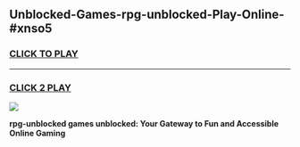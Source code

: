
## Unblocked-Games-rpg-unblocked-Play-Online-#xnso5
<h3>
<a href="https://premium.freeplayer.one?title=rpg-unblocked&ref=27F">CLICK TO PLAY</a></h3>
<hr>

<h3>
<a href="https://premium.freeplayer.one?title=rpg-unblocked&ref=27F">CLICK 2 PLAY</a>
  
</h3>

<a href="https://premium.freeplayer.one?title=rpg-unblocked&ref=27F"><img src="https://clearcache.store/games.png"></a>


**rpg-unblocked games unblocked: Your Gateway to Fun and Accessible Online Gaming**
